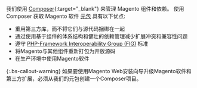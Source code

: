 我们使用 [Composer](https://getcomposer.org/){:target="_blank"} 来管理 Magento 组件和依赖。 使用 Composer 获取 Magento 软件 [元包](https://glossary.magento.com/metapackage) 具有以下优点:

-  重用第三方库，而不将它们与源代码捆绑在一起
-  通过使用基于组件的体系结构和健壮的依赖管理减少扩展冲突和兼容性问题
-  遵守 [PHP-Framework Interoperability Group (FIG)](https://www.php-fig.org/) 标准
-  将Magento与其他组件重新打包为开放源码
-  在生产环境中使用Magento软件

{:.bs-callout-warning}
如果要使用Magento Web安装向导升级Magento软件和第三方扩展，必须从我们的元包创建一个Composer项目。
